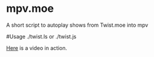 # mpv.moe
A short script to autoplay shows from Twist.moe into mpv

#Usage
./twist.ls or ./twist.js

[Here](https://a.pomf.cat/mejmrw.ogv) is a video in action. 
